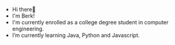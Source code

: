 - Hi there👋
- I'm Berk!
- I'm currently enrolled as a college degree student in computer engineering.
- I’m currently learning Java, Python and Javascript.


<!---
BerkBelhan/BerkBelhan is a ✨ special ✨ repository because its `README.md` (this file) appears on your GitHub profile.
You can click the Preview link to take a look at your changes.
--->
